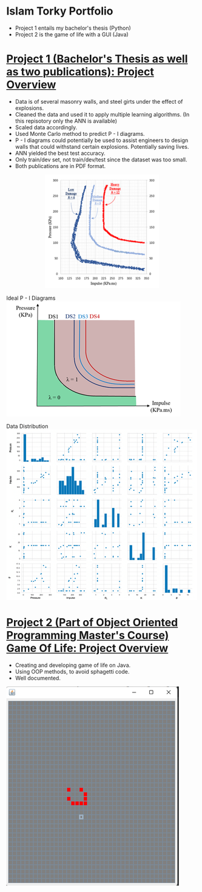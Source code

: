 # Islam Torky Portfolio
* Project 1 entails my bachelor's thesis (Python)
* Project 2 is the game of life with a GUI (Java)


# [Project 1 (Bachelor's Thesis as well as two publications): Project Overview](https://github.com/Torky24/Islam_Portfolio/tree/main/Project%201)
* Data is of several masonry walls, and steel girts under the effect of explosions.
* Cleaned the data and used it to apply multiple learning algorithms. (In this repisotory only the ANN is available)
* Scaled data accordingly.
* Used Monte Carlo method to predict P - I diagrams.
* P - I diagrams could potentially be used to assist engineers to design walls that could withstand certain explosions. Potentially saving lives.
* ANN yielded the best test accuracy.
* Only train/dev set, not train/dev/test since the dataset was too small.
* Both publications are in PDF format.


<p align="center">
  <img 
    width="300"
    height="300"
    src="https://github.com/Torky24/Islam_Portfolio/blob/main/images/Predicted%20P%20-%20I%20Diagrams.png"
  >
</p>


Ideal P - I Diagrams
![Ideal P - I Diagrams](https://github.com/Torky24/Islam_Portfolio/blob/main/images/ideal%20p%20-%20i%20diagram.png)


Data Distribution
![Data Distribution](https://github.com/Torky24/Islam_Portfolio/blob/main/images/data%20distribution.png)




# [Project 2 (Part of Object Oriented Programming Master's Course) Game Of Life: Project Overview](https://github.com/Torky24/Islam_Portfolio/tree/main/Project%202)
* Creating and developing game of life on Java.
* Using OOP methods, to avoid sphagetti code.
* Well documented.

![Game Of Life](https://github.com/Torky24/Islam_Portfolio/blob/main/images/Pattern%202%20-%2010th%20Gen.png)
